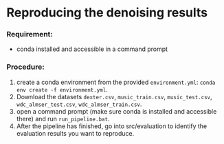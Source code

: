 # Reproducing the denoising results

### Requirement:
- conda installed and accessible in a command prompt

### Procedure:
1. create a conda environment from the provided `environment.yml`: `conda env create -f environment.yml`.
2. Download the datasets `dexter.csv`, `music_train.csv`, `music_test.csv`, `wdc_almser_test.csv`, `wdc_almser_train.csv`.
3. open a command prompt (make sure conda is installed and accessible there) and run `run_pipeline.bat`.
4. After the pipeline has finished, go into src/evaluation to identify the evaluation results you want to reproduce.